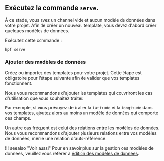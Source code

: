 ## Exécutez la commande `serve`.

À ce stade, vous avez un channel vide et aucun modèle de données dans votre projet.
Afin de créer un nouveau template, vous devez d'abord créer quelques modèles de données.

Exécutez cette commande :

```bash
hpf serve
```

### Ajouter des modèles de données

Créez ou importez des templates pour votre projet.
Cette étape est obligatoire pour l'étape suivante afin de valider que vos templates fonctionnent.

Nous vous recommandons d'ajouter les templates qui couvriront les cas d'utilisation que vous souhaitez traiter.

Par exemple, si vous prévoyez de traiter la `latitude` et la `longitude` dans vos templates, ajoutez alors au moins un modèle de données qui comporte ces champs.

Un autre cas fréquent est celui des relations entre les modèles de données.
Nous vous recommandons d'ajouter plusieurs relations entre vos modèles de données, même une relation d'auto-référence.

!!! seealso "Voir aussi"
    Pour en savoir plus sur la gestion des modèles de données, veuillez vous référer à [édition des modèles de données](../../existing-boilerplate/step-2-edit-models).
